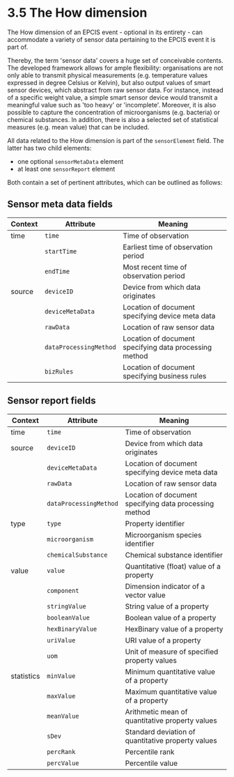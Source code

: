 # 3.5 The How dimension

The How dimension of an EPCIS event - optional in its entirety - can accommodate a variety of sensor data pertaining to the EPCIS event it is part of.

Thereby, the term 'sensor data' covers a huge set of conceivable contents. The developed framework allows for ample flexibility: organisations are not only able to transmit physical measurements (e.g. temperature values expressed in degree Celsius or Kelvin), but also output values of smart sensor devices, which abstract from raw sensor data. For instance, instead of a specific weight value, a simple smart sensor device would transmit a meaningful value such as 'too heavy' or 'incomplete'. Moreover, it is also possible to capture the concentration of microorganisms (e.g. bacteria) or chemical substances. In addition, there is also a selected set of statistical measures (e.g. mean value) that can be included.

All data related to the How dimension is part of the `sensorElememt` field. The latter has two child elements:
- one optional `sensorMetaData` element 
- at least one `sensorReport` element

Both contain a set of pertinent attributes, which can be outlined as follows:

## Sensor meta data fields

| Context | Attribute | Meaning |
| --- | ------------ | -- |
| time | `time` | Time of observation |
| | `startTime` | Earliest time of observation period |
| | `endTime` | Most recent time of observation period |
| source | `deviceID` | Device from which data originates |
| | `deviceMetaData` | Location of document specifying device meta data |
| | `rawData` | Location of raw sensor data |
| | `dataProcessingMethod` | Location of document specifying data processing method |
| | `bizRules` | Location of document specifying business rules |

## Sensor report fields

| Context | Attribute | Meaning |
| --- | ------------ | -- |
| time | `time` | Time of observation |
| source | `deviceID` | Device from which data originates |
| | `deviceMetaData` | Location of document specifying device meta data |
| | `rawData` | Location of raw sensor data |
| | `dataProcessingMethod` | Location of document specifying data processing method |
| type | `type` | Property identifier |
| | `microorganism` | Microorganism species identifier |
| | `chemicalSubstance` | Chemical substance identifier |
| value | `value` | Quantitative (float) value of a property |
| | `component` | Dimension indicator of a vector value |
| | `stringValue` | String value of a property |
| | `booleanValue` | Boolean value of a property |
| | `hexBinaryValue` | HexBinary value of a property |
| | `uriValue` | URI value of a property |
| | `uom` | Unit of measure of specified property values |
| statistics | `minValue` | Minimum quantitative value of a property |
| | `maxValue` | Maximum quantitative value of a property |
| | `meanValue` | Arithmetic mean of quantitative property values |
| | `sDev` | Standard deviation of quantitative property values |
| | `percRank` | Percentile rank |
| | `percValue` | Percentile value |